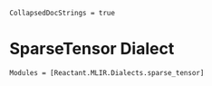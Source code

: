 ```@meta
CollapsedDocStrings = true
```

# SparseTensor Dialect

```@autodocs
Modules = [Reactant.MLIR.Dialects.sparse_tensor]
```
